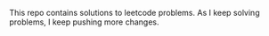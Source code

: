 This repo contains solutions to leetcode problems.
As I keep solving problems, I keep pushing more changes.
